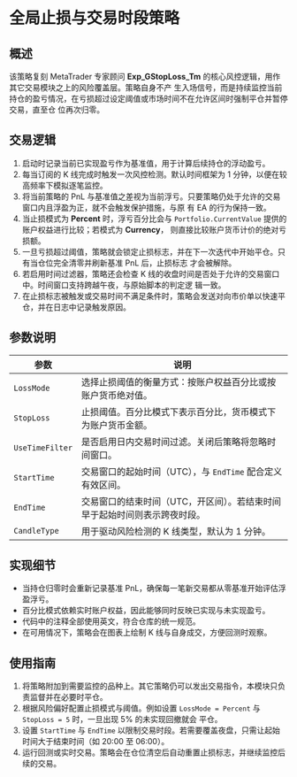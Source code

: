 # 全局止损与交易时段策略

## 概述
该策略复刻 MetaTrader 专家顾问 **Exp_GStopLoss_Tm** 的核心风控逻辑，用作其它交易模块之上的风险覆盖层。策略自身不产
生入场信号，而是持续监控当前持仓的盈亏情况，在亏损超过设定阈值或市场时间不在允许区间时强制平仓并暂停交易，直至仓
位再次归零。

## 交易逻辑
1. 启动时记录当前已实现盈亏作为基准值，用于计算后续持仓的浮动盈亏。
2. 每当订阅的 K 线完成时触发一次风控检测。默认时间框架为 1 分钟，以便在较高频率下模拟逐笔监控。
3. 将当前策略的 PnL 与基准值之差视为当前浮亏。只要策略仍处于允许的交易窗口内且浮盈为正，就不会触发保护措施，与原
   有 EA 的行为保持一致。
4. 当止损模式为 **Percent** 时，浮亏百分比会与 `Portfolio.CurrentValue` 提供的账户权益进行比较；若模式为 **Currency**，
   则直接比较账户货币计价的绝对亏损额。
5. 一旦亏损超过阈值，策略就会锁定止损标志，并在下一次迭代中开始平仓。只有当仓位完全清零并刷新基准 PnL 后，止损标志
   才会被解除。
6. 若启用时间过滤器，策略还会检查 K 线的收盘时间是否处于允许的交易窗口中。时间窗口支持跨越午夜，与原始脚本的判定逻
   辑一致。
7. 在止损标志被触发或交易时间不满足条件时，策略会发送对向市价单以快速平仓，并在日志中记录触发原因。

## 参数说明
| 参数 | 说明 |
| ---- | ---- |
| `LossMode` | 选择止损阈值的衡量方式：按账户权益百分比或按账户货币绝对值。 |
| `StopLoss` | 止损阈值。百分比模式下表示百分比，货币模式下为账户货币金额。 |
| `UseTimeFilter` | 是否启用日内交易时间过滤。关闭后策略将忽略时间窗口。 |
| `StartTime` | 交易窗口的起始时间（UTC），与 `EndTime` 配合定义有效区间。 |
| `EndTime` | 交易窗口的结束时间（UTC，开区间）。若结束时间早于起始时间则表示跨夜时段。 |
| `CandleType` | 用于驱动风险检测的 K 线类型，默认为 1 分钟。 |

## 实现细节
- 当持仓归零时会重新记录基准 PnL，确保每一笔新交易都从零基准开始评估浮盈浮亏。
- 百分比模式依赖实时账户权益，因此能够同时反映已实现与未实现盈亏。
- 代码中的注释全部使用英文，符合仓库的统一规范。
- 在可用情况下，策略会在图表上绘制 K 线与自身成交，方便回测时观察。

## 使用指南
1. 将策略附加到需要监控的品种上。其它策略仍可以发出交易指令，本模块只负责监督并在必要时平仓。
2. 根据风险偏好配置止损模式与阈值。例如设置 `LossMode = Percent` 与 `StopLoss = 5` 时，一旦出现 5% 的未实现回撤就会
   平仓。
3. 设置 `StartTime` 与 `EndTime` 以限制交易时段。若需要覆盖夜盘，只需让起始时间大于结束时间（如 20:00 至 06:00）。
4. 运行回测或实时交易。策略会在仓位清空后自动重置止损标志，并继续监控后续的交易。
